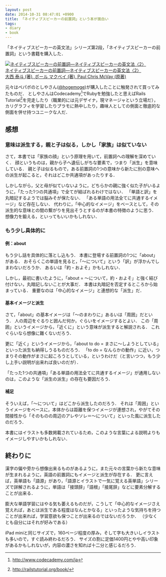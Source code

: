 ```yaml
---
layout: post
date: 2014-10-31 08:47:01 +0900
title: 「ネイティブスピーカーの前置詞」という本が面白い
tags: 
- diary
- book
---
```

「ネイティブスピーカーの英文法」シリーズ第2段，「ネイティブスピーカーの前置詞」という書籍を購入した．

[![ネイティブスピーカーの前置詞―ネイティブスピーカーの英文法〈2〉](http://ecx.images-amazon.com/images/I/51SE67MEBHL._SL160_.jpg)  
ネイティブスピーカーの前置詞―ネイティブスピーカーの英文法〈2〉  
大西 泰斗  (著), ポール マクベイ (著), Paul Chris McVay (原著)](http://www.amazon.co.jp/exec/obidos/ASIN/4327451150/hifumiass-22/ref=nosim/)  

元々はペパボのとしやさん([@hogemoge](https://twitter.com/hogemoge))が購入したことに触発されて買ってみたものだ．
としやさんはCodecademy[^1]でRubyを勉強したと思えばRails Tutorial[^2]を完走したり（職業的には元デザイナ，現マネージャという立場だ），カリグラフィを学習したりプラモに熱中したり，趣味人としての側面と徹底的な側面を併せ持つユニークな人だ．

## 感想

### 意味は派生する，親と子は似る，しかし「家族」は似ていない

さて，本書では「家族の顔」という原理を用いて，前置詞への理解を深めていく．
顔というものは，親から子へ遺伝しがちな要素で，つまり「派生」を意味している．
親と子は似るもので，ある前置詞の1つの意味から新たに別の意味への派生が起こると，それはどこか共通項があったりする．

しかしながら，父と母が似ていないように，どちらかの親に強く似た子がいるように，「たった1つの共通項」で全てが結ばれるわけではない．
「単語と訳」を丸暗記するようでは脳みそが保たない．
「ある単語の用法全てに共通するイメージ」など存在しない．
代わりに，「中心的なイメージ」をベースとして，その派生的な意味との間の繋がりを見出そうとするのが本書の特徴のように思う．
想像力を鍛える，といってもいいかもしれない．

### もう少し具体的に

#### 例：about

もう少し話を具体的に落とし込もう．
本書に登場する前置詞の1つに「about」がある．
おそらくこの単語を見ると，「〜について」という「訳」が浮かんでしまわないだろうか．
あるいは「約・およそ」かもしれない．

しかし，最初に書いたように，「about = 〜について，約・およそ」と強く結び付けない，丸暗記しないことが大事だ．
本書は丸暗記を否定するところから始まっている．
重要なのは「中心的なイメージ」と連想的な「派生」だ．

#### 基本イメージと派生

さて，「about」の基本イメージは「〜のまわりに」あるいは「周囲」だという．
人の周辺をぐるりと囲んだ何か，ぐらいをイメージするとよい．
この「周囲」というイメージから，「近くに」という意味が派生すると解説される．
これぐらいなら想像に難くないだろう．

更に「近く」というイメージから，「about to do = まさに〜しようとしている」といった派生も納得しうるものだろう．
「to do = なんらかの動作」に近い，つまりその動作がまさに起ころうとしている，というわけだ（と言いつつ，もう少し上手い説明が出来れば良いのだが）．

「たった1つの共通項」「ある単語の用法全てに共通するイメージ」が通用しないのは，このような「派生の派生」の存在も要因だろう．

#### 補足

そういえば，「〜について」はどこから派生したのだろう．
それは「周囲」というイメージをベースに，本体からは距離を保つイメージが連想され，やがてその間接性から「そのものの周辺のアレやソレ＝〜について」といった風に派生したのだろう．

本書にはイラストも多数掲載されているため，このような言葉による説明よりもイメージしやすいかもしれない．

## 終わりに

漢字の偏や旁から想像出来るものがあるように，また元々の言葉から新たな意味が生まれるように，英語の前置詞にもイメージと派生が存在する．
更に言えば，英単語も「語源」があり，「語源とイラストで一気に覚える英単語」シリーズで詳解されるように，単語は「接頭辞」「語根」「接尾辞」などに要素分解することが出来る．

膨大な単語学習にはやる気も萎えるものだが，こうして「中心的なイメージさえ覚えれば，あとは派生である程度はなんとかなる」といったような気持ちを持つことが出来れば，学習意欲も保つことが出来るのではないだろうか．
（少なくとも自分にはそれが好みである）

iPad miniと同じサイズで，160ページ程度の厚み，そして字も大きいしイラストも多いので，すぐ読み終わるだろう．
サイズの割に定価1400円とやや高い印象があるかもしれないが，内容の濃さを知れば十二分と感じるだろう．

[^1]: http://www.codecademy.com/ja
[^2]: http://railstutorial.org/book/

